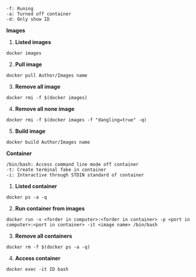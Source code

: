 ```
-f: Runing
-a: Turned off container
-d: Only show ID
```

**Images**

1. **Listed images**
```
docker images
```

2. **Pull image**
```
docker pull Author/Images name
```

3. **Remove all image**
```
docker rmi -f $(docker images)
```

4. **Remove all none image**
```
docker rmi -f $(docker images -f "dangling=true" -q)
```

5. **Build image**
```
docker build Author/Images name
```

**Container**
```
/bin/bash: Access command line mode off container
-t: Create terminal fake in container
-i: Interactive through STDIN standard of container
```

1. **Listed container**
```
docker ps -a -q
```

2. **Run container from images**
```
docker run -v <forder in computer>:<forder in container> -p <port in computer>:<port in container> -it <image name> /bin/bash
```

3. **Remove all containers**
```
docker rm -f $(docker ps -a -q)
```

4. **Access container**
```
docker exec -it ID bash
```